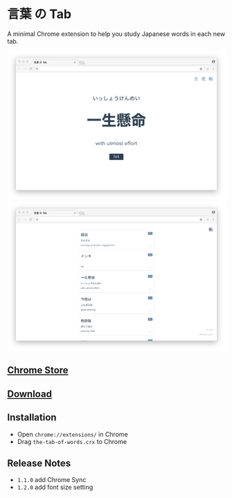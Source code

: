 # 言葉 の Tab

A minimal Chrome extension to help you study Japanese words in each new tab.

![](./docs/screenshot-card.png)
![](./docs/screenshot-book.png)

## [Chrome Store](https://chrome.google.com/webstore/detail/%E8%A8%80%E8%91%89-%E3%81%AE-tab/lacmiiahoideajihiclkhmdkikkbjcnb)

## [Download](https://github.com/keiww/the-tab-of-words/raw/master/the-tab-of-words.crx)

## Installation

- Open `chrome://extensions/` in Chrome
- Drag `the-tab-of-words.crx` to Chrome

## Release Notes

- `1.1.0` add Chrome Sync
- `1.2.0` add font size setting